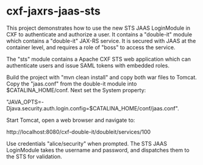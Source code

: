 cxf-jaxrs-jaas-sts
===========

This project demonstrates how to use the new STS JAAS LoginModule in CXF to 
authenticate and authorize a user. It contains a "double-it" module which 
contains a "double-it" JAX-RS service. It is secured with JAAS at the container
level, and requires a role of "boss" to access the service.

The "sts" module contains a Apache CXF STS web application which can 
authenticate users and issue SAML tokens with embedded roles.

Build the project with "mvn clean install" and copy both war files to Tomcat.
Copy the "jaas.conf" from the double-it module into $CATALINA_HOME/conf. Next
set the System property:

"JAVA_OPTS=-Djava.security.auth.login.config=$CATALINA_HOME/conf/jaas.conf".

Start Tomcat, open a web browser and navigate to:

http://localhost:8080/cxf-double-it/doubleit/services/100

Use credentials "alice/security" when prompted. The STS JAAS LoginModule takes
the username and password, and dispatches them to the STS for validation.

